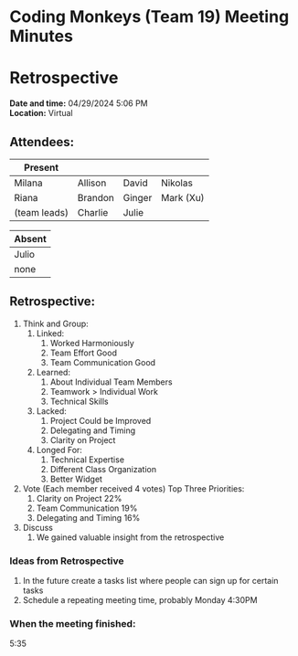 # Coding Monkeys (Team 19) Meeting Minutes
# Retrospective

**Date and time:** 04/29/2024 5:06 PM  
**Location:** Virtual

<!-- Note which members are present / absent (our team has 11 people) -->
## Attendees:
| Present      |             |            |           |
| -----------  | ----------- |----------- |-----------|
| Milana       | Allison     | David      | Nikolas   |
| Riana        | Brandon     | Ginger     | Mark (Xu) |
| (team leads) | Charlie     | Julie      |           |

<!--If no one is absent you can delete this, else move their names to the table -->
| Absent |
|--------|
| Julio  |
| none   |


## Retrospective:
1. Think and Group:
   1. Linked: 
      1. Worked Harmoniously
      2. Team Effort Good
      3. Team Communication Good
   2. Learned:
      1. About Individual Team Members
      2. Teamwork > Individual Work
      3. Technical Skills
   3. Lacked:
      1. Project Could be Improved
      2. Delegating and Timing
      3. Clarity on Project
   4. Longed For:
      1. Technical Expertise
      2. Different Class Organization
      3. Better Widget
3. Vote (Each member received 4 votes) Top Three Priorities:
   1. Clarity on Project 22%
   2. Team Communication 19%
   3. Delegating and Timing 16%
4. Discuss 
   1. We gained valuable insight from the retrospective

### Ideas from Retrospective
1. In the future create a tasks list where people can sign up for certain tasks
2. Schedule a repeating meeting time, probably Monday 4:30PM
### When the meeting finished: 
5:35